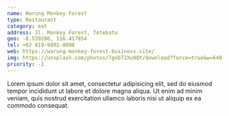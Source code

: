 ```yaml
---
name: Warung Monkey Forest
type: Restaurant
category: eat
address: Jl. Monkey Forest, Tetebatu
geo: -8.539206, 116.417854
tel: +62 819-9902-8098
web: https://warung-monkey-forest.business.site/
img: https://unsplash.com/photos/7gnbT2Xu9QY/download?force=true&w=640
priority: -1
---
```

Lorem ipsum dolor sit amet, consectetur adipisicing elit, sed do eiusmod
tempor incididunt ut labore et dolore magna aliqua. Ut enim ad minim veniam,
quis nostrud exercitation ullamco laboris nisi ut aliquip ex ea commodo
consequat.